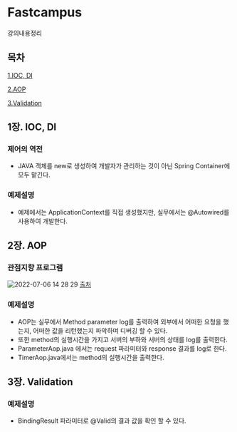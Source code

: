 # Fastcampus
강의내용정리

## 목차 ##

[1.IOC, DI](#1장-IOC-DI)

[2.AOP](#2장-AOP)

[3.Validation](#3장-Validation)

## 1장. IOC, DI ##

### 제어의 역전 ###
* JAVA 객체를 new로 생성하여 개발자가 관리하는 것이 아닌 Spring Container에 모두 맡긴다.
### 예제설명 ###
* 예제에서는 ApplicationContext를 직접 생성했지만, 실무에서는 @Autowired를 사용하여 개발한다.


## 2장. AOP ##

### 관점지향 프로그램 ###
![2022-07-06 14 28 29](https://user-images.githubusercontent.com/24876345/177475501-ea53b915-8d04-400b-bc90-7fc191073808.png)
[출처](https://github.com/steve-developer/fastcampus-springboot-introduction/blob/master/05.%20Spring%20%EC%A1%B0%EA%B8%88%20%EB%8D%94%20%EB%93%A4%EC%97%AC%EB%8B%A4%EB%B3%B4%EA%B8%B0/%EA%B0%95%EC%9D%98%EC%9E%90%EB%A3%8C/03.%20AOP/03.%20AOP.pdf)

### 예제설명 ###
* AOP는 실무에서 Method parameter log를 출력하여 외부에서 어떠한 요청을 했는지, 어떠한 값을 리턴했는지 파악하며 디버깅 할 수 있다.
* 또한 method의 실행시간을 가지고 서버의 부하와 서버의 상태를 log를 출력한다. 
* ParameterAop.java 에서는 request 파라미터와 response 결과를 log로 한다.
* TimerAop.java에서는 method의 실행시간을 출력한다.


## 3장. Validation ##

### 예제설명 ###
* BindingResult 파라미터로 @Valid의 결과 값을 확인 할 수 있다.


